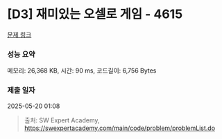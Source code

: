 # [D3] 재미있는 오셀로 게임 - 4615 

[문제 링크](https://swexpertacademy.com/main/code/problem/problemDetail.do?contestProbId=AWQmA4uK8ygDFAXj) 

### 성능 요약

메모리: 26,368 KB, 시간: 90 ms, 코드길이: 6,756 Bytes

### 제출 일자

2025-05-20 01:08



> 출처: SW Expert Academy, https://swexpertacademy.com/main/code/problem/problemList.do